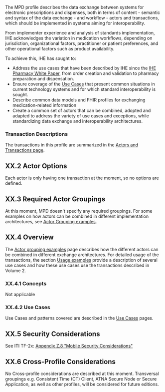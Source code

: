 
The MPD profile describes the data exchange between systems for electronic prescriptions and dispenses, both in terms of content - semantic and syntax of the data exchange - and workflow - actors and transactions, which should be implemented in systems aiming for interoperability.

From implementer experience and analysis of standards implementation, IHE acknowledges the variation in medication workflows, depending on jurisdiction, organizational factors, practitioner or patient preferences, and other operational factors such as product availability. 


To achieve this, IHE has sought to:

* Address the use cases that have been described by IHE since the [IHE Pharmacy White Paper](), from order creation and validation to pharmacy preparation and dispensation. 
* Ensure coverage of the [Use Cases](usecases.html) that present common situations in current technology systems and for which standard interoperability is sought.
* Describe common data models and FHIR profiles for exchanging medication-related information
* Create a common set of actors that can be combined, adopted and adapted to address the variety of use cases and exceptions, while standardizing data exchange and interoperability architectures.






<a name="actors-and-transactions"> </a>

### Transaction Descriptions

The transactions in this profile are summarized in the [Actors and Transactions page](actors-transactions.html).

## XX.2 Actor Options

Each actor is only having one transaction at the moment, so no options are defined.

<a name="required-groupings"> </a>

## XX.3 Required Actor Groupings

At this moment, MPD doesn't specify any required groupings. For some examples on how actors can be combined in different implementation architectures, see [Actor Grouping examples](actor-grouping-examples.html).



## XX.4 Overview

The [Actor grouping examples](actor-grouping-examples.html) page describes how the different actors can be combined in different exchange architectures. For detailed usage of the transactions, the section [Usage examples](usage-examples.html) provide a description of several use cases and how these use cases use the transactions described in Volume 2.  


### XX.4.1 Concepts

Not applicable


### XX.4.2 Use Cases

Use Cases and patterns covered are described in the [Use Cases](usecases.html) pages.



<a name="security-considerations"> </a>

## XX.5 Security Considerations

See ITI TF-2x: [Appendix Z.8 "Mobile Security Considerations"](https://profiles.ihe.net/ITI/TF/Volume2/ch-Z.html#z.8-mobile-security-considerations)


<a name="other-grouping"> </a>

## XX.6 Cross-Profile Considerations

No Cross-profile considerations are described at this moment. Transversal groupings e.g. Consistent Time (CT) Client, ATNA Secure Node or Secure Application, as well as other profiles, will be considered for future editions.
